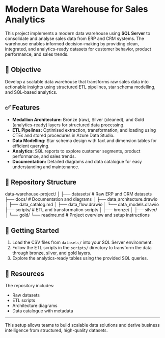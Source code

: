 # Modern Data Warehouse for Sales Analytics

This project implements a modern data warehouse using **SQL Server** to consolidate and analyse sales data from ERP and CRM systems. The warehouse enables informed decision-making by providing clean, integrated, and analytics-ready datasets for customer behavior, product performance, and sales trends.

## 📌 **Objective**
Develop a scalable data warehouse that transforms raw sales data into actionable insights using structured ETL pipelines, star schema modelling, and SQL-based analytics.

## ✅ **Features**
- **Medallion Architecture:** Bronze (raw), Silver (cleaned), and Gold (analytics-ready) layers for structured data processing.
- **ETL Pipelines:** Optimised extraction, transformation, and loading using CTEs and stored procedures in Azure Data Studio.
- **Data Modelling:** Star schema design with fact and dimension tables for efficient querying.
- **Analytics:** SQL reports to explore customer segments, product performance, and sales trends.
- **Documentation:** Detailed diagrams and data catalogue for easy understanding and maintenance.

## 📂 **Repository Structure**

data-warehouse-project/
│
├── datasets/ # Raw ERP and CRM datasets
├── docs/ # Documentation and diagrams
│ ├── data_architecture.drawio
│ ├── data_catalog.md
│ ├── data_flow.drawio
│ └── data_models.drawio
├── scripts/ # ETL and transformation scripts
│ ├── bronze/
│ ├── silver/
│ └── gold/
└── readme.md # Project overview and setup instructions


## 🚀 **Getting Started**
1. Load the CSV files from `datasets/` into your SQL Server environment.
2. Follow the ETL scripts in the `scripts/` directory to transform the data through bronze, silver, and gold layers.
3. Explore the analytics-ready tables using the provided SQL queries.

## 📂 **Resources**
The repository includes:
- Raw datasets
- ETL scripts
- Architecture diagrams
- Data catalogue with metadata

---

This setup allows teams to build scalable data solutions and derive business intelligence from structured, high-quality datasets.
